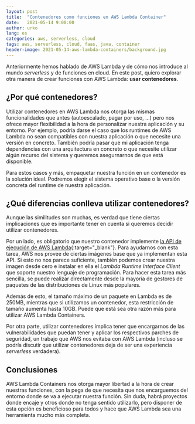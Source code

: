 ```yaml
---
layout: post
title:  "Contenedores como funciones en AWS Lambda Container"
date:   2021-05-14 9:00:00
author: urko
lang: es
categories: aws, serverless, cloud
tags: aws, serverless, cloud, faas, java, container
header-image: 2021-05-14-aws-lambda-containers/background.jpg
---
```


Anteriormente hemos hablado de AWS Lambda y de cómo nos introduce al mundo *serverless* y de funciones en cloud. En este post, quiero explorar otra manera de crear funciones con AWS Lambda: **usar contenedores**.

## ¿Por qué contenedores?

Utilizar contenedores en AWS Lambda nos otorga las mismas funcionalidades que antes (autoescalado, pagar por uso, ...) pero nos ofrece mayor flexibilidad a la hora de personalizar nuestra aplicación y su entorno. Por ejemplo, podría darse el caso que los runtimes de AWS Lambda no sean compatibles con nuestra aplicación o que necesite una versión en concreto. También podría pasar que mi aplicación tenga dependencias con una arquitectura en concreto o que necesite utilizar algún recurso del sistema y queremos asegurnarnos de que está disponible.

Para estos casos y más, empaquetar nuestra función en un contenedor es la solución ideal. Podremos elegir el sistema operativo base o la versión concreta del runtime de nuestra aplicación.

## ¿Qué diferencias conlleva utilizar contenedores?

Aunque las similitudes son muchas, es verdad que tiene ciertas implicaciones que es importante tener en cuenta si queremos decidir utilizar contenedores. 

Por un lado, es obligatorio que nuestro contenedor implemente [la API de ejecución de AWS Lambda](https://docs.aws.amazon.com/lambda/latest/dg/runtimes-api.html){:target="_blank"}. Para ayudarnos con esta tarea, AWS nos provee de ciertas imágenes base que ya implementan esta API. Si esto no nos parece suficiente, también podemos crear nuestra imagen desde cero e instalar en ella el *Lambda Runtime Interface Client* que soporte nuestro lenguaje de programación. Para hacer esta tarea más sencilla, se puede realizar directamente desde la mayoría de gestores de paquetes de las distribuciones de Linux más populares.

Además de esto, el tamaño máximo de un paquete en Lambda es de 250MB, mientras que si utilizamos un contenedor, esta restricción de tamaño aumenta hasta 10GB. Puede que está sea otra razón más para utilizar AWS Lambda Containers. 

Por otra parte, utilizar contenedores implica tener que encargarnos de las vulnerabilidades que puedan tener y aplicar los respectivos parches de seguridad, un trabajo que AWS nos evitaba con AWS Lambda (incluso se podría discutir que utilizar contenedores deja de ser una experiencia *serverless* verdadera).

## Conclusiones

AWS Lambda Containers nos otorga mayor libertad a la hora de crear nuestras funciones, con la pega de que necesita que nos encarguemos del entorno donde se va a ejecutar nuestra función. Sin duda, habrá proyectos donde encaje y otros donde no tenga sentido utilizarlo, pero disponer de esta opción es beneficioso para todos y hace que AWS Lambda sea una herramienta mucho más completa.